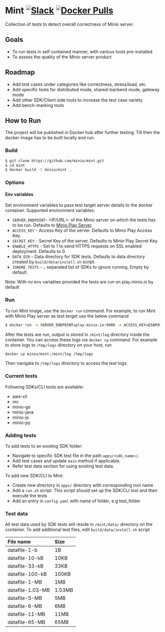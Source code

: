 # Mint [![Slack](https://slack.minio.io/slack?type=svg)](https://slack.minio.io) [![Docker Pulls](https://img.shields.io/docker/pulls/minio/mint.svg?maxAge=604800)](https://hub.docker.com/r/minio/mint/)

Collection of tests to detect overall correctness of Minio server.

## Goals

- To run tests in self contained manner, with various tools pre-installed
- To assess the quality of the Minio server product

## Roadmap

- Add test cases under categories like correctness, stress/load, etc.
- Add specific tests for distributed mode, shared-backend mode, gateway mode
- Add other SDK/Client side tools to increase the test case variety
- Add bench-marking tools

## How to Run

The project will be published in Docker hub after further testing. Till then the docker image has to be built locally and run.

### Build

```sh
$ git clone https://github.com/minio/mint.git
$ cd mint
$ docker build -t minio/mint .
```

### Options

#### Env variables

Set environment variables to pass test target server details to the docker container. Supported environment variables:

- `SERVER_ENDPOINT`- <IP/URL>:<PORT> of the Minio server on which the tests has to be run. Defaults to [Minio Play Server](play.minio.io:9000/minio/).
- `ACCESS_KEY`     - Access Key of the server. Defaults to Minio Play Access Key.
- `SECRET_KEY`     - Secret Key of the server. Defaults to Minio Play Secret Key.
- `ENABLE_HTTPS`   - Set to 1 to send HTTPS requests on SSL enabled deployment. Defaults to 0.
- `DATA_DIR`       - Data directory for SDK tests. Defaults to data directory created by `build/data/install.sh` script.
- `IGNORE_TESTS`   - `;` separated list of SDKs to ignore running. Empty by default.

Note: With no env variables provided the tests are run on play.minio.io by default

### Run

To run Mint image, use the `docker run` command. For example, to run Mint with Minio Play server as test target use the below command

```sh
$ docker run -e SERVER_ENDPOINT=play.minio.io:9000 -e ACCESS_KEY=Q3AM3UQ867SPQQA43P2F -e SECRET_KEY=zuf+tfteSlswRu7BJ86wekitnifILbZam1KYY3TG -e ENABLE_HTTPS=1 minio/mint 
```

After the tests are run, output is stored in `/mint/log` directory inside the container. You can access these logs via `docker cp` command. For example to store logs to `/tmp/logs` directory on your host, run

```sh
docker cp minio/mint:/mint/log /tmp/logs
```

Then navigate to `/tmp/logs` directory to access the test logs.

### Current tests

Following SDKs/CLI tools are available:

- aws-cli
- mc
- minio-go
- minio-java
- minio-js
- minio-py

### Adding tests

To add tests to an existing SDK folder:

- Navigate to specific SDK test file in the path `apps/<sdk_name>/`.
- Add test cases and update `main` method if applicable.
- Refer test data section for using existing test data.

To add new SDK/CLI to Mint:

- Create new directory in `apps/` directory with corresponding tool name
- Add a `run.sh` script. This script should set up the SDK/CLI tool and then execute the tests
- Add an entry in `config.yaml` with name of folder, e.g test_folder

### Test data

All test data used by SDK tests will reside in `/mint/data/` directory on the container. To add additional test files, edit `build/data/install.sh` script

| File name |  Size 
|:--- |:--- |
| datafile-1-b | 1B |
| datafile-10-kB   |10KB
| datafile-33-kB |33KB
| datafile-100-kB |100KB
| datafile-1-MB |1MB
| datafile-1.03-MB |1.03MB
| datafile-5-MB |5MB
| datafile-6-MB |6MB
| datafile-11-MB |11MB
| datafile-65-MB |65MB
